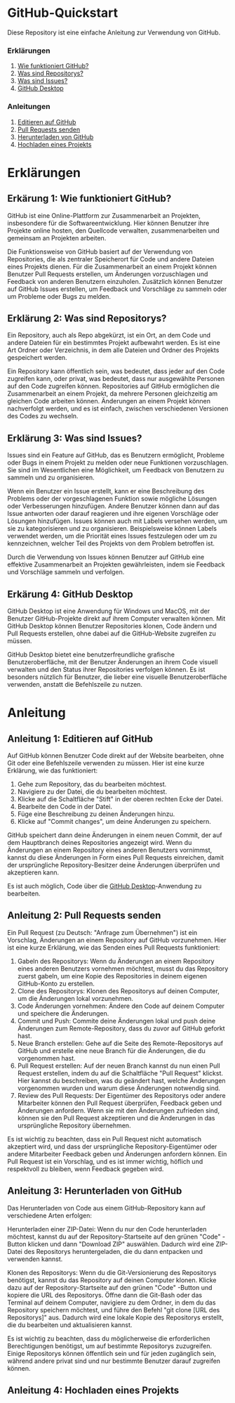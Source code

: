 
# GitHub-Quickstart
Diese Repository ist eine einfache Anleitung zur Verwendung von GitHub.

### Erklärungen
1. [Wie funktioniert GitHub?](#e1)
2. [Was sind Repositorys?](#e2)
3. [Was sind Issues?](#e3)
4. [GitHub Desktop](#e4)

### Anleitungen
1. [Editieren auf GitHub](#a1)
2. [Pull Requests senden](#a2)
3. [Herunterladen von GitHub](#a3)
4. [Hochladen eines Projekts](#a4)

# Erklärungen

<a name="e1"></a>
## Erkärung 1: Wie funktioniert GitHub?
GitHub ist eine Online-Plattform zur Zusammenarbeit an Projekten, insbesondere für die Softwareentwicklung. Hier können Benutzer ihre Projekte online hosten, den Quellcode verwalten, zusammenarbeiten und gemeinsam an Projekten arbeiten.

Die Funktionsweise von GitHub basiert auf der Verwendung von Repositories, die als zentraler Speicherort für Code und andere Dateien eines Projekts dienen. Für die Zusammenarbeit an einem Projekt können Benutzer Pull Requests erstellen, um Änderungen vorzuschlagen und Feedback von anderen Benutzern einzuholen. Zusätzlich können Benutzer auf GitHub Issues erstellen, um Feedback und Vorschläge zu sammeln oder um Probleme oder Bugs zu melden.

<a name="e2"></a>
## Erklärung 2: Was sind Repositorys?
Ein Repository, auch als Repo abgekürzt, ist ein Ort, an dem Code und andere Dateien für ein bestimmtes Projekt aufbewahrt werden. Es ist eine Art Ordner oder Verzeichnis, in dem alle Dateien und Ordner des Projekts gespeichert werden.

Ein Repository kann öffentlich sein, was bedeutet, dass jeder auf den Code zugreifen kann, oder privat, was bedeutet, dass nur ausgewählte Personen auf den Code zugreifen können. Repositories auf GitHub ermöglichen die Zusammenarbeit an einem Projekt, da mehrere Personen gleichzeitig am gleichen Code arbeiten können. Änderungen an einem Projekt können nachverfolgt werden, und es ist einfach, zwischen verschiedenen Versionen des Codes zu wechseln.

<a name="e3"></a>
## Erklärung 3: Was sind Issues?
Issues sind ein Feature auf GitHub, das es Benutzern ermöglicht, Probleme oder Bugs in einem Projekt zu melden oder neue Funktionen vorzuschlagen. Sie sind im Wesentlichen eine Möglichkeit, um Feedback von Benutzern zu sammeln und zu organisieren.

Wenn ein Benutzer ein Issue erstellt, kann er eine Beschreibung des Problems oder der vorgeschlagenen Funktion sowie mögliche Lösungen oder Verbesserungen hinzufügen. Andere Benutzer können dann auf das Issue antworten oder darauf reagieren und ihre eigenen Vorschläge oder Lösungen hinzufügen. Issues können auch mit Labels versehen werden, um sie zu kategorisieren und zu organisieren. Beispielsweise können Labels verwendet werden, um die Priorität eines Issues festzulegen oder um zu kennzeichnen, welcher Teil des Projekts von dem Problem betroffen ist.

Durch die Verwendung von Issues können Benutzer auf GitHub eine effektive Zusammenarbeit an Projekten gewährleisten, indem sie Feedback und Vorschläge sammeln und verfolgen.

<a name="e4"></a>
## Erkärung 4: GitHub Desktop
GitHub Desktop ist eine Anwendung für Windows und MacOS, mit der Benutzer GitHub-Projekte direkt auf ihrem Computer verwalten können. Mit GitHub Desktop können Benutzer Repositories klonen, Code ändern und Pull Requests erstellen, ohne dabei auf die GitHub-Website zugreifen zu müssen.

GitHub Desktop bietet eine benutzerfreundliche grafische Benutzeroberfläche, mit der Benutzer Änderungen an ihrem Code visuell verwalten und den Status ihrer Repositories verfolgen können. Es ist besonders nützlich für Benutzer, die lieber eine visuelle Benutzeroberfläche verwenden, anstatt die Befehlszeile zu nutzen.

# Anleitung

<a name="a1"></a>
## Anleitung 1: Editieren auf GitHub
Auf GitHub können Benutzer Code direkt auf der Website bearbeiten, ohne Git oder eine Befehlszeile verwenden zu müssen. Hier ist eine kurze Erklärung, wie das funktioniert:

1. Gehe zum Repository, das du bearbeiten möchtest.
2. Navigiere zu der Datei, die du bearbeiten möchtest.
3. Klicke auf die Schaltfläche "Stift" in der oberen rechten Ecke der Datei.
4. Bearbeite den Code in der Datei.
5. Füge eine Beschreibung zu deinen Änderungen hinzu.
6. Klicke auf "Commit changes", um deine Änderungen zu speichern.

GitHub speichert dann deine Änderungen in einem neuen Commit, der auf dem Hauptbranch deines Repositories angezeigt wird. Wenn du Änderungen an einem Repository eines anderen Benutzers vornimmst, kannst du diese Änderungen in Form eines Pull Requests einreichen, damit der ursprüngliche Repository-Besitzer deine Änderungen überprüfen und akzeptieren kann.

Es ist auch möglich, Code über die [GitHub Desktop](#e4)-Anwendung zu bearbeiten.

<a name="a2"></a>
## Anleitung 2: Pull Requests senden
Ein Pull Request (zu Deutsch: "Anfrage zum Übernehmen") ist ein Vorschlag, Änderungen an einem Repository auf GitHub vorzunehmen. Hier ist eine kurze Erklärung, wie das Senden eines Pull Requests funktioniert:

1. Gabeln des Repositorys: Wenn du Änderungen an einem Repository eines anderen Benutzers vornehmen möchtest, musst du das Repository zuerst gabeln, um eine Kopie des Repositories in deinem eigenen GitHub-Konto zu erstellen.
2. Clone des Repositorys: Klonen des Repositorys auf deinen Computer, um die Änderungen lokal vorzunehmen.
3. Code Änderungen vornehmen: Ändere den Code auf deinem Computer und speichere die Änderungen.
4. Commit und Push: Commite deine Änderungen lokal und push deine Änderungen zum Remote-Repository, dass du zuvor auf GitHub geforkt hast.
5. Neue Branch erstellen: Gehe auf die Seite des Remote-Repositorys auf GitHub und erstelle eine neue Branch für die Änderungen, die du vorgenommen hast.
6. Pull Request erstellen: Auf der neuen Branch kannst du nun einen Pull Request erstellen, indem du auf die Schaltfläche "Pull Request" klickst. Hier kannst du beschreiben, was du geändert hast, welche Änderungen vorgenommen wurden und warum diese Änderungen notwendig sind.
7. Review des Pull Requests: Der Eigentümer des Repositorys oder andere Mitarbeiter können den Pull Request überprüfen, Feedback geben und Änderungen anfordern. Wenn sie mit den Änderungen zufrieden sind, können sie den Pull Request akzeptieren und die Änderungen in das ursprüngliche Repository übernehmen.

Es ist wichtig zu beachten, dass ein Pull Request nicht automatisch akzeptiert wird, und dass der ursprüngliche Repository-Eigentümer oder andere Mitarbeiter Feedback geben und Änderungen anfordern können. Ein Pull Request ist ein Vorschlag, und es ist immer wichtig, höflich und respektvoll zu bleiben, wenn Feedback gegeben wird.

<a name="a3"></a>
## Anleitung 3: Herunterladen von GitHub
Das Herunterladen von Code aus einem GitHub-Repository kann auf verschiedene Arten erfolgen:

Herunterladen einer ZIP-Datei: Wenn du nur den Code herunterladen möchtest, kannst du auf der Repository-Startseite auf den grünen "Code" -Button klicken und dann "Download ZIP" auswählen. Dadurch wird eine ZIP-Datei des Repositorys heruntergeladen, die du dann entpacken und verwenden kannst.

Klonen des Repositorys: Wenn du die Git-Versionierung des Repositorys benötigst, kannst du das Repository auf deinen Computer klonen. Klicke dazu auf der Repository-Startseite auf den grünen "Code" -Button und kopiere die URL des Repositorys. Öffne dann die Git-Bash oder das Terminal auf deinem Computer, navigiere zu dem Ordner, in dem du das Repository speichern möchtest, und führe den Befehl "git clone [URL des Repositorys]" aus. Dadurch wird eine lokale Kopie des Repositorys erstellt, die du bearbeiten und aktualisieren kannst.

Es ist wichtig zu beachten, dass du möglicherweise die erforderlichen Berechtigungen benötigst, um auf bestimmte Repositorys zuzugreifen. Einige Repositorys können öffentlich sein und für jeden zugänglich sein, während andere privat sind und nur bestimmte Benutzer darauf zugreifen können.

<a name="a4"></a>
## Anleitung 4: Hochladen eines Projekts

